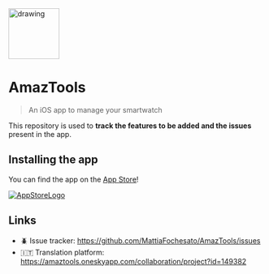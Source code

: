 <img src="https://amaztools.app/img/logo.png" alt="drawing" width="100"/>

# AmazTools
> An iOS app to manage your smartwatch

This repository is used to **track the features to be added and the issues** present in the app.

## Installing the app

You can find the app on the [App Store](https://itunes.apple.com/us/app/amaztools/id1386033880)!


[![AppStoreLogo](https://amaztools.app/img/appstore_black.svg)](https://itunes.apple.com/us/app/amaztools/id1386033880)



## Links

- 🪲 Issue tracker: https://github.com/MattiaFochesato/AmazTools/issues
- 🇮🇹 Translation platform: https://amaztools.oneskyapp.com/collaboration/project?id=149382

